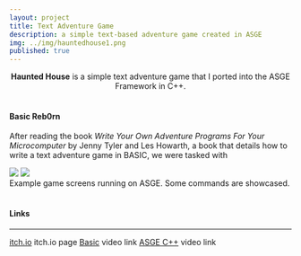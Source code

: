 ```yaml
---
layout: project
title: Text Adventure Game
description: a simple text-based adventure game created in ASGE
img: ../img/hauntedhouse1.png 
published: true
---
```


<center><b>Haunted House</b> is a simple text adventure game that I ported into the ASGE Framework in C++.</center><br/>

#### Basic Reb0rn
After reading the book *Write Your Own Adventure Programs For Your Microcomputer* by Jenny Tyler and Les Howarth, a book that details how to write a text adventure game in BASIC, we were tasked with 

<!--<div class="img_row">
	<img class="col two" src="{{ site.baseurl }}/img/hauntedhouse2.png" alt="" title="example image"/>
	<img class="col one" src="{{ site.baseurl }}/img/hauntedhouse3.png" alt="" title="example image"/>
</div> -->

<div class="owl-carousel owl-theme">
<a href="{{ site.baseurl }}/img/hauntedhouse2.png" target="_blank"><img src="{{ site.baseurl }}/hauntedhouse2.png" /></a>
<a href="{{ site.baseurl }}/img/hauntedhouse3.png" target="_blank"><img src="{{ site.baseurl }}/hauntedhouse3.png" /></a>
</div>

<div class="col three caption">
	Example game screens running on ASGE. Some commands are showcased.
</div>

<br/>

#### Links
----
[itch.io][itch] itch.io page
[Basic][basic] video link
[ASGE C++][asge] video link

[itch]: https://machjacob.itch.io/haunted-house
[basic]: https://youtu.be/jXiFaC1iiFc
[asge]: https://youtu.be/Yx_OTFgdrpw
